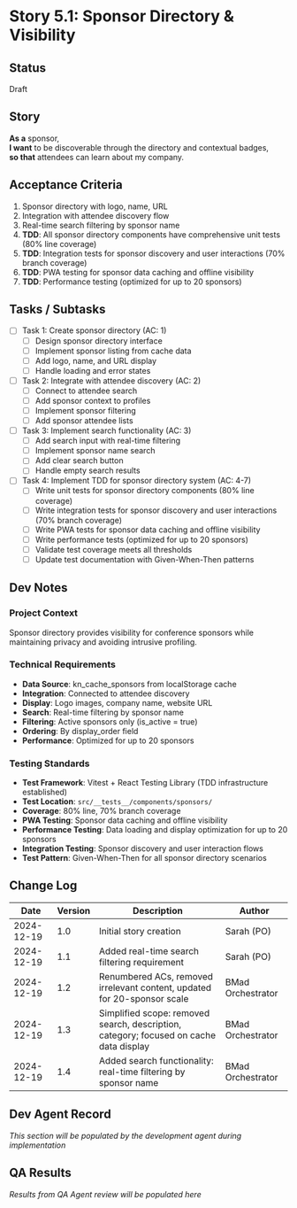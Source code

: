 # Story 5.1: Sponsor Directory & Visibility

## Status
Draft

## Story
**As a** sponsor,  
**I want** to be discoverable through the directory and contextual badges,  
**so that** attendees can learn about my company.

## Acceptance Criteria
1. Sponsor directory with logo, name, URL
2. Integration with attendee discovery flow
3. Real-time search filtering by sponsor name
4. **TDD**: All sponsor directory components have comprehensive unit tests (80% line coverage)
5. **TDD**: Integration tests for sponsor discovery and user interactions (70% branch coverage)
6. **TDD**: PWA testing for sponsor data caching and offline visibility
7. **TDD**: Performance testing (optimized for up to 20 sponsors)

## Tasks / Subtasks
- [ ] Task 1: Create sponsor directory (AC: 1)
  - [ ] Design sponsor directory interface
  - [ ] Implement sponsor listing from cache data
  - [ ] Add logo, name, and URL display
  - [ ] Handle loading and error states
- [ ] Task 2: Integrate with attendee discovery (AC: 2)
  - [ ] Connect to attendee search
  - [ ] Add sponsor context to profiles
  - [ ] Implement sponsor filtering
  - [ ] Add sponsor attendee lists
- [ ] Task 3: Implement search functionality (AC: 3)
  - [ ] Add search input with real-time filtering
  - [ ] Implement sponsor name search
  - [ ] Add clear search button
  - [ ] Handle empty search results
- [ ] Task 4: Implement TDD for sponsor directory system (AC: 4-7)
  - [ ] Write unit tests for sponsor directory components (80% line coverage)
  - [ ] Write integration tests for sponsor discovery and user interactions (70% branch coverage)
  - [ ] Write PWA tests for sponsor data caching and offline visibility
  - [ ] Write performance tests (optimized for up to 20 sponsors)
  - [ ] Validate test coverage meets all thresholds
  - [ ] Update test documentation with Given-When-Then patterns

## Dev Notes
### Project Context
Sponsor directory provides visibility for conference sponsors while maintaining privacy and avoiding intrusive profiling.

### Technical Requirements
- **Data Source**: kn_cache_sponsors from localStorage cache
- **Integration**: Connected to attendee discovery
- **Display**: Logo images, company name, website URL
- **Search**: Real-time filtering by sponsor name
- **Filtering**: Active sponsors only (is_active = true)
- **Ordering**: By display_order field
- **Performance**: Optimized for up to 20 sponsors

### Testing Standards
- **Test Framework**: Vitest + React Testing Library (TDD infrastructure established)
- **Test Location**: `src/__tests__/components/sponsors/`
- **Coverage**: 80% line, 70% branch coverage
- **PWA Testing**: Sponsor data caching and offline visibility
- **Performance Testing**: Data loading and display optimization for up to 20 sponsors
- **Integration Testing**: Sponsor discovery and user interaction flows
- **Test Pattern**: Given-When-Then for all sponsor directory scenarios

## Change Log
| Date | Version | Description | Author |
|------|---------|-------------|---------|
| 2024-12-19 | 1.0 | Initial story creation | Sarah (PO) |
| 2024-12-19 | 1.1 | Added real-time search filtering requirement | Sarah (PO) |
| 2024-12-19 | 1.2 | Renumbered ACs, removed irrelevant content, updated for 20-sponsor scale | BMad Orchestrator |
| 2024-12-19 | 1.3 | Simplified scope: removed search, description, category; focused on cache data display | BMad Orchestrator |
| 2024-12-19 | 1.4 | Added search functionality: real-time filtering by sponsor name | BMad Orchestrator |

## Dev Agent Record
*This section will be populated by the development agent during implementation*

## QA Results
*Results from QA Agent review will be populated here*
